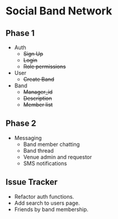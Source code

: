 # Social Band Network

## Phase 1

- Auth
  - ~~Sign Up~~
  - ~~Login~~
  - ~~Role permissions~~
- User
  - ~~Create Band~~
- Band
  - ~~Manager_id~~
  - ~~Description~~
  - ~~Member list~~

## Phase 2

- Messaging
  - Band member chatting
  - Band thread
  - Venue admin and requestor
  - SMS notifications

## Issue Tracker

- Refactor auth functions.
- Add search to users page.
- Friends by band membership.